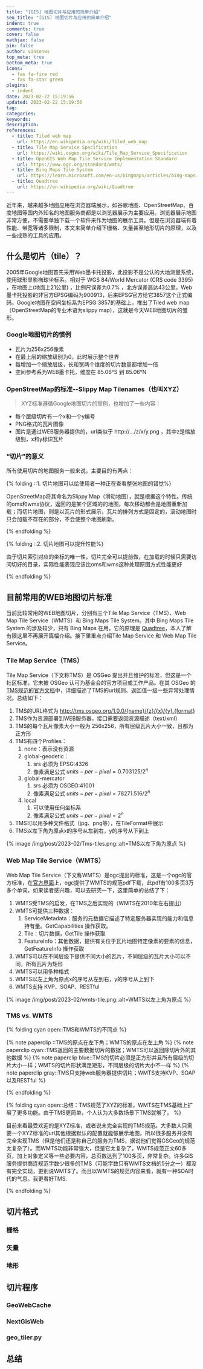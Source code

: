 ```yaml
---
title: "[GIS] 地图切片与应用的简单介绍"
seo_title: "[GIS] 地图切片与应用的简单介绍"
indent: true
comments: true
cover: false
mathjax: false
pin: false
author: vinsonws
top_meta: true
bottom_meta: true
icons:
  - fas fa-fire red
  - fas fa-star green
plugins:
  - indent
date: 2023-02-22 15:19:56
updated: 2023-02-22 15:19:56
tag:
categories:
keywords:
description:
references:
  - title: Tiled web map
    url: https://en.wikipedia.org/wiki/Tiled_web_map
  - title: Tile Map Service Specification
    url: https://wiki.osgeo.org/wiki/Tile_Map_Service_Specification
  - title: OpenGIS Web Map Tile Service Implementation Standard
    url: https://www.ogc.org/standard/wmts/
  - title: Bing Maps Tile System
    url: https://learn.microsoft.com/en-us/bingmaps/articles/bing-maps-tile-system?redirectedfrom=MSDN
  - title: Quadtree
    url: https://en.wikipedia.org/wiki/Quadtree
---
```

近年来，越来越多地图应用在浏览器端展示，如谷歌地图、OpenStreetMap、百度地图等国内外知名的地图服务商都是以浏览器展示为主要应用。浏览器展示地图非常方便，不需要单独下载一个软件来作为地图的展示工具。但是在浏览器端有着性能、带宽等诸多限制，本文来简单介绍下栅格、矢量甚至地形切片的原理，以及一些成熟的工具的应用。
<!-- more -->

## 什么是切片（tile）？

2005年Google地图首先采用Web墨卡托投影，此投影不是公认的大地测量系统，使用球形显影椭球坐标系。相对于 WGS 84/World Mercator (CRS code 3395) ，在地图上(地面上21公里) ，比例尺误差为0.7% ，北方误差高达43公里。Web墨卡托投影的非官方EPSG编码为900913，后来EPSG官方给它3857这个正式编码。Google地图在空间坐标系为EPSG:3857的基础上，推出了Tiled web map（OpenStreetMap的专业术语为slippy map），这就是今天WEB地图切片的雏形。

### Google地图切片的惯例

* 瓦片为256x256像素
* 在最上层的缩放级别为0，此时展示整个世界
* 每增加一个缩放层级，长和宽两个维度的切片数量都增加一倍
* 空间参考系为WEB墨卡托，维度在 85.06°S 到 85.06°N

### OpenStreetMap的标准--Slippy Map Tilenames（也叫XYZ）

> XYZ标准遵循Google地图切片的惯例，也增加了一些内容：

* 每个层级切片有一个x和一个y编号
* PNG格式的瓦片图像
* 图片是通过WEB服务器提供的，url类似于 http://.../z/x/y.png ，其中z是缩放级别，x和y标识瓦片

### “切片”的意义

所有使用切片的地图服务一般来说，主要目的有两点：

{% folding ::1. 切片地图可以给使用者一种正在查看整张地图的错觉%}

OpenStreetMap将其命名为Slippy Map（滑动地图），就是根据这个特性。传统的oms和wms协议，返回的是某个区域的的地图，每次移动都会是地图重新加载；而切片地图，则是以瓦片的形式展示，瓦片的排列方式是固定的，滚动地图时只会加载不存在的部分，不会使整个地图刷新。

{% endfolding %}

{% folding ::2. 切片地图可以提升性能%}

由于切片索引对应的坐标的唯一性，切片完全可以提前做，在加载的时候只需要访问切好的目录，实际性能表现应该比oms和wms这种处理原图方式性能更好

{% endfolding %}

## 目前常用的WEB地图切片标准

当前比较常用的WEB地图切片，分别有三个Tile Map Service（TMS）、Web Map Tile Service（WMTS）和 Bing Maps Tile System。其中 Bing Maps Tile System 的涉及较少，只有 Bing Maps 在用，它的原理是 [Quadtree](https://en.wikipedia.org/wiki/Quadtree)，本人了解有限这里不再展开篇幅介绍。接下里重点介绍Tile Map Service 和 Web Map Tile Service。

### Tile Map Service（TMS）

Tile Map Service（下文称TMS）是 OSGeo 提出并且维护的标准，但这是一个社区标准，它未被 OSGeo 认可为基金会的官方项目或工作产品。在其 OSGeo 的[TMS规范的官方文档](https://wiki.osgeo.org/wiki/Tile_Map_Service_Specification)中，详细描述了TMS的url规则、返回值一级一些异常处理情况。总结如下：

1. TMS的URL格式为 http://tms.osgeo.org/1.0.0/{name}/{z}/{x}/{y}.{format}
2. TMS作为资源部署到WEB服务器，接口需要返回资源描述（text/xml）
3. TMS的每个瓦片像素大小一般为 256x256，所有层级瓦片大小一致，且都为正方形
4. TMS有四个Profiles：
   1. none：表示没有资源
   2. global-geodetic：
      1. srs 必须为 EPSG:4326
      2. 像素满足公式 $units-per-pixel = 0.703125 / 2^n$
   3. global-mercator
      1. srs 必须为 OSGEO:41001
      2. 像素满足公式 $units-per-pixel = 78271.516 / 2^n$
   4. local
      1. 可以使用任何坐标系
      2. 像素满足公式 $units-per-pixel = 2^n$
5. TMS可以用多种文件格式（jpg、png等），在TileFormat中展示
6. TMS以左下角为原点x的序号从左到右，y的序号从下到上

{% image /img/post/2023-02/Tms-tiles.png::alt=TMS以左下角为原点 %}

### Web Map Tile Service（WMTS）

Web Map Tile Service（下文称WMTS）是ogc提出的标准，这是一个ogc的官方标准，在[官方界面](https://www.ogc.org/standard/wmts/)上，ogc提供了WMTS的规范pdf下载，此pdf有100多页3万多个单词，如果读者感兴趣，可以去研究一下，这里简单的总结了下：

1. WMTS受TMS的启发，在TMS之后实现的（WMTS在2010年左右提出）
2. WMTS可提供三种数据：
   1. ServiceMetadata：服务的元数据它描述了特定服务器实现的能力和信息持有量。GetCapabilities 操作获取。
   2. Tile：切片数据，GetTile 操作获取
   3. FeatureInfo：其他数据，提供有关位于瓦片地图特定像素的要素的信息，GetFeatureInfo 操作获取
3. WMTS可以在不同层级下提供不同大小的瓦片，不同层级的瓦片大小可以不同，所有瓦片为矩形
4. WMTS可以用多种格式
5. WMTS以左上角为原点x的序号从左到右，y的序号从上到下
6. WMTS支持 KVP、SOAP、RESTful

{% image /img/post/2023-02/wmts-tile.png::alt=WMTS以左上角为原点 %}

### TMS vs. WMTS

{% folding cyan open::TMS和WMTS的不同点 %}

{% note paperclip ::TMS的原点在左下角；WMTS的原点在左上角 %}
{% note paperclip  cyan::TMS返回的主要数据切片的数据；WMTS可以返回除切片外的其他数据 %}
{% note paperclip  blue::TMS的切片必须是正方形并且所有层级的切片大小一样；WMTS的切片形状满足矩形，不同层级的切片大小不一样 %}
{% note paperclip  gray::TMS只支持web服务器提供切片；WMTS支持KVP、SOAP以及RESTful %}

{% endfolding %}

{% folding cyan open::总结：TMS规范了XYZ的标准，WMTS在TMS基础上扩展了更多功能。由于TMS更简单，个人认为大多数场景下TMS就够了。 %}

目前来看最受欢迎的是XYZ标准，或者说未完全实现的TMS规范。大多数人只需要一个XYZ标准的url其他根据默认的配置就能够展示地图，所以很多服务并没有完全实现TMS（但是他们还是称自己的服务为TMS，据说他们觉得GSGeo的规范太复杂了）。而WMTS功能非常强大，但是它太复杂了，WMTS规范正文60多页，加上对象定义等一些必要内容，总页数达到了100多页，非常复杂。许多GIS服务提供商连规范字数少很多的TMS（可能字数只有WMTS文档的5分之一）都没有完全实现，更别说WMTS了。而且以WMTS的规范内容来看，就有一种SOA时代的气息。我更看好TMS.

{% endfolding %}

## 切片格式

### 栅格

### 矢量

### 地形

## 切片程序

### GeoWebCache

### NextGisWeb

### geo_tiler.py

## 总结